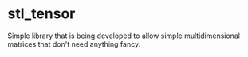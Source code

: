 # stl_tensor
Simple library that is being developed to allow simple multidimensional matrices that don't need anything fancy.
